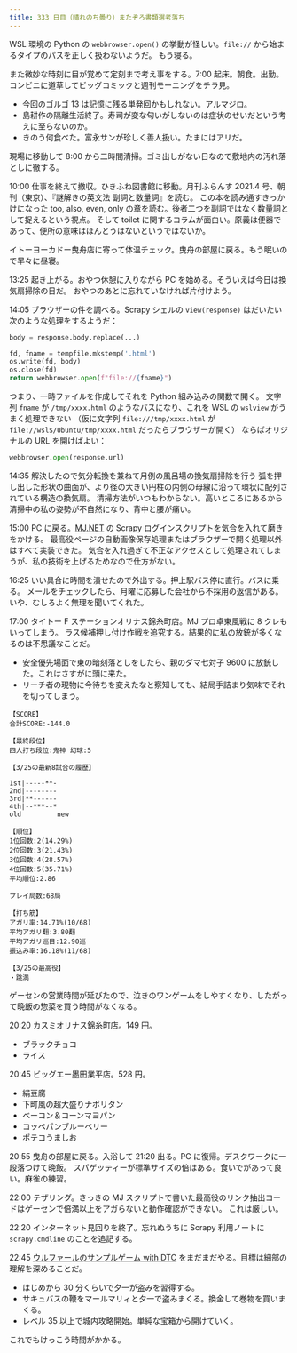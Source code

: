 ```yaml
---
title: 333 日目（晴れのち曇り）またぞろ書類選考落ち
---
```


WSL 環境の Python の `webbrowser.open()` の挙動が怪しい。`file://` から始まるタイプのパスを正しく扱わないようだ。
もう寝る。

また微妙な時刻に目が覚めて定刻まで考え事をする。7:00 起床。朝食。出勤。
コンビニに道草してビッグコミックと週刊モーニングをチラ見。

* 今回のゴルゴ 13 は記憶に残る単発回かもしれない。アルマジロ。
* 島耕作の隔離生活終了。寿司が変な匂いがしないのは症状のせいだという考えに至らないのか。
* きのう何食べた。富永サンが珍しく善人扱い。たまにはアリだ。

現場に移動して 8:00 から二時間清掃。ゴミ出しがない日なので敷地内の汚れ落としに徹する。

10:00 仕事を終えて撤収。ひきふね図書館に移動。月刊ふらんす 2021.4 号、朝刊（東京）、『謎解きの英文法 副詞と数量詞』を読む。
この本を読み通すきっかけになった too, also, even, only の章を読む。後者二つを副詞ではなく数量詞として捉えるという視点。
そして toilet に関するコラムが面白い。原義は便器であって、便所の意味はほんとうはないというではないか。

イトーヨーカドー曳舟店に寄って体温チェック。曳舟の部屋に戻る。もう眠いので早々に昼寝。

13:25 起き上がる。おやつ休憩に入りながら PC を始める。そういえば今日は換気扇掃除の日だ。
おやつのあとに忘れていなければ片付けよう。

14:05 ブラウザーの件を調べる。Scrapy シェルの `view(response)` はだいたい次のような処理をするようだ：

```python
body = response.body.replace(...)

fd, fname = tempfile.mkstemp('.html')
os.write(fd, body)
os.close(fd)
return webbrowser.open(f"file://{fname}")
```

つまり、一時ファイルを作成してそれを Python 組み込みの関数で開く。
文字列 `fname` が `/tmp/xxxx.html` のようなパスになり、これを WSL の `wslview` がうまく処理できない
（仮に文字列 `file:///tmp/xxxx.html` が `file://wsl$/Ubuntu/tmp/xxxx.html` だったらブラウザーが開く）
ならばオリジナルの URL を開けばよい：

```python
webbrowser.open(response.url)
```

14:35 解決したので気分転換を兼ねて月例の風呂場の換気扇掃除を行う
弧を押し出した形状の曲面が、より径の大きい円柱の内側の母線に沿って環状に配列されている構造の換気扇。
清掃方法がいつもわからない。高いところにあるから清掃中の私の姿勢が不自然になり、背中と腰が痛い。

15:00 PC に戻る。[MJ.NET] の Scrapy ログインスクリプトを気合を入れて磨きをかける。
最高役ページの自動画像保存処理またはブラウザーで開く処理以外はすべて実装できた。
気合を入れ過ぎて不正なアクセスとして処理されてしまうが、私の技術を上げるためなので仕方がない。

16:25 いい具合に時間を潰せたので外出する。押上駅バス停に直行。バスに乗る。
メールをチェックしたら、月曜に応募した会社から不採用の返信がある。
いや、むしろよく無理を聞いてくれた。

17:00 タイトー F ステーションオリナス錦糸町店。MJ プロ卓東風戦に 8 クレもいってしまう。
ラス候補押し付け作戦を追究する。結果的に私の放銃が多くなるのは不思議なことだ。

* 安全優先場面で東の暗刻落としをしたら、親のダマ七対子 9600 に放銃した。これはさすがに頭に来た。
* リーチ者の現物に今待ちを変えたなと察知しても、結局手詰まり気味でそれを切ってしまう。

```text
【SCORE】
合計SCORE:-144.0

【最終段位】
四人打ち段位:鬼神 幻球:5

【3/25の最新8試合の履歴】

1st|-----**-
2nd|--------
3rd|**------
4th|--***--*
old         new

【順位】
1位回数:2(14.29%)
2位回数:3(21.43%)
3位回数:4(28.57%)
4位回数:5(35.71%)
平均順位:2.86

プレイ局数:68局

【打ち筋】
アガリ率:14.71%(10/68)
平均アガリ翻:3.80翻
平均アガリ巡目:12.90巡
振込み率:16.18%(11/68)

【3/25の最高役】
・跳満
```

ゲーセンの営業時間が延びたので、泣きのワンゲームをしやすくなり、したがって晩飯の惣菜を買う時間がなくなる。

20:20 カスミオリナス錦糸町店。149 円。

* ブラックチョコ
* ライス

20:45 ビッグエー墨田業平店。528 円。

* 絹豆腐
* 下町風の超大盛りナポリタン
* ベーコン＆コーンマヨパン
* コッペパンブルーベリー
* ポテコうましお

20:55 曳舟の部屋に戻る。入浴して 21:20 出る。PC に復帰。デスクワークに一段落つけて晩飯。
スパゲッティーが標準サイズの倍はある。食いでがあって良い。麻雀の練習。

22:00 テザリング。さっきの MJ スクリプトで書いた最高役のリンク抽出コードはゲーセンで倍満以上をアガらないと動作確認ができない。
これは厳しい。

22:20 インターネット見回りを終了。忘れぬうちに Scrapy 利用ノートに `scrapy.cmdline` のことを追記する。

22:45 [ウルファールのサンプルゲーム with DTC][bshf21b] をまだまだやる。目標は細部の理解を深めることだ。

* はじめから 30 分くらいで夕一が盗みを習得する。
* サキュバスの鞭をマールマリィと夕一で盗みまくる。換金して巻物を買いまくる。
* レベル 35 以上で城内攻略開始。単純な宝箱から開けていく。

これでもけっこう時間がかかる。

[bshf21b]: https://wodifes.net/game/show/446
[mj.net]: https://www.sega-mj.net/mjac_p/mjlogin/login.jsp
